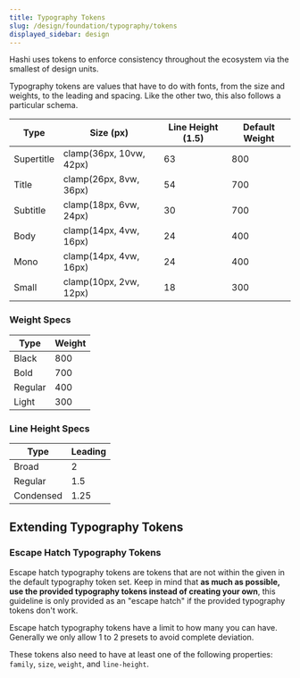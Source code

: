 ```yaml
---
title: Typography Tokens
slug: /design/foundation/typography/tokens
displayed_sidebar: design
---
```

Hashi uses tokens to enforce consistency throughout the ecosystem via the smallest of design units.

Typography tokens are values that have to do with fonts, from the size and weights, to the leading and spacing. Like the
other two, this also follows a particular schema.

| Type       | Size (px)               | Line Height (1.5) | Default Weight |
|------------|-------------------------|-------------------|----------------|
| Supertitle | clamp(36px, 10vw, 42px) | 63                | 800            |
| Title      | clamp(26px, 8vw, 36px)  | 54                | 700            |
| Subtitle   | clamp(18px, 6vw, 24px)  | 30                | 700            |
| Body       | clamp(14px, 4vw, 16px)  | 24                | 400            |
| Mono       | clamp(14px, 4vw, 16px)  | 24                | 400            |
| Small      | clamp(10px, 2vw, 12px)  | 18                | 300            |

### Weight Specs
| Type    | Weight |
|---------|--------|
| Black   | 800    |
| Bold    | 700    |
| Regular | 400    |
| Light   | 300    |

### Line Height Specs
| Type      | Leading |
|-----------|---------|
| Broad     | 2       |
| Regular   | 1.5     |
| Condensed | 1.25    |

## Extending Typography Tokens
### Escape Hatch Typography Tokens
Escape hatch typography tokens are tokens that are not within the given in the default typography token set. Keep in mind that **as much as possible, use the provided typography tokens instead of creating your own**, this guideline is only provided as an "escape hatch" if the provided typography tokens don't work.

Escape hatch typography tokens have a limit to how many you can have. Generally we only allow 1 to 2 presets to avoid complete deviation.

These tokens also need to have at least one of the following properties: `family`, `size`, `weight`, and `line-height`.